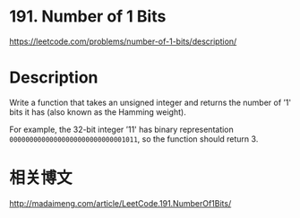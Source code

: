# 191. Number of 1 Bits
https://leetcode.com/problems/number-of-1-bits/description/

# Description
Write a function that takes an unsigned integer and returns the number of ’1' bits it has (also known as the Hamming weight).

For example, the 32-bit integer ’11' has binary representation `00000000000000000000000000001011`, so the function should return 3.

# 相关博文
http://madaimeng.com/article/LeetCode.191.NumberOf1Bits/
